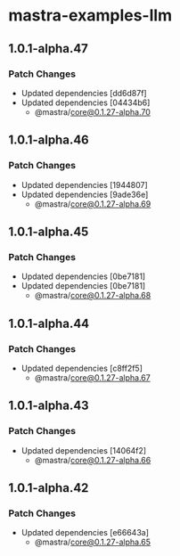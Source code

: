 # mastra-examples-llm

## 1.0.1-alpha.47

### Patch Changes

- Updated dependencies [dd6d87f]
- Updated dependencies [04434b6]
  - @mastra/core@0.1.27-alpha.70

## 1.0.1-alpha.46

### Patch Changes

- Updated dependencies [1944807]
- Updated dependencies [9ade36e]
  - @mastra/core@0.1.27-alpha.69

## 1.0.1-alpha.45

### Patch Changes

- Updated dependencies [0be7181]
- Updated dependencies [0be7181]
  - @mastra/core@0.1.27-alpha.68

## 1.0.1-alpha.44

### Patch Changes

- Updated dependencies [c8ff2f5]
  - @mastra/core@0.1.27-alpha.67

## 1.0.1-alpha.43

### Patch Changes

- Updated dependencies [14064f2]
  - @mastra/core@0.1.27-alpha.66

## 1.0.1-alpha.42

### Patch Changes

- Updated dependencies [e66643a]
  - @mastra/core@0.1.27-alpha.65
